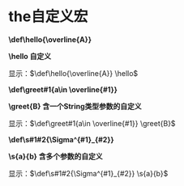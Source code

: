 # the自定义宏

 **\def\hello{\overline{A}}** 

 **\hello 自定义**

显示：$\def\hello{\overline{A}} \hello$  

 **\def\greet#1{a\in \overline{#1}}** 

 **\greet{B} 含一个String类型参数的自定义**

显示：$\def\greet#1{a\in \overline{#1}}   \greet{B}$  

 **\def\s#1#2{\Sigma^{#1}_{#2}}** 

 **\s{a}{b} 含多个参数的自定义**

显示：$\def\s#1#2{\Sigma^{#1}_{#2}}   \s{a}{b}$  

‍
